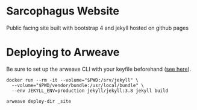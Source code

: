 # Sarcophagus Website

Public facing site built with bootstrap 4 and jekyll hosted on github pages

# Deploying to Arweave

Be sure to set up the arweave CLI with your keyfile beforehand ([see here](https://github.com/ArweaveTeam/arweave-deploy)).

```
docker run --rm -it --volume="$PWD:/srv/jekyll" \
  --volume="$PWD/vendor/bundle:/usr/local/bundle" \
  --env JEKYLL_ENV=production jekyll/jekyll:3.8 jekyll build

arweave deploy-dir _site
```
